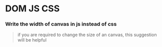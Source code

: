 # DOM JS CSS

### Write the width of canvas in js instead of css

>if you are required to change the size of an canvas, this suggestion will be helpful